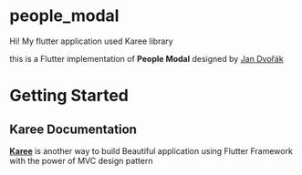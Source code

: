 # people_modal

Hi! My flutter application used Karee library

this is a Flutter implementation of **People Modal** designed by 
[Jan Dvořák](https://dribbble.com/shots/1590661-People-Modal) 


# Getting Started


## Karee Documentation

[**Karee**](https://github.com/ChamplainLeCode/karee) is another way to build Beautiful application using Flutter Framework with the power of MVC design pattern 

